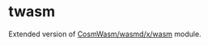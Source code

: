 # twasm

Extended version of [CosmWasm/wasmd/x/wasm](https://github.com/CosmWasm/wasmd/tree/d9142662c19a151f34ff4a66d69007124051bd28/x/wasm) module.